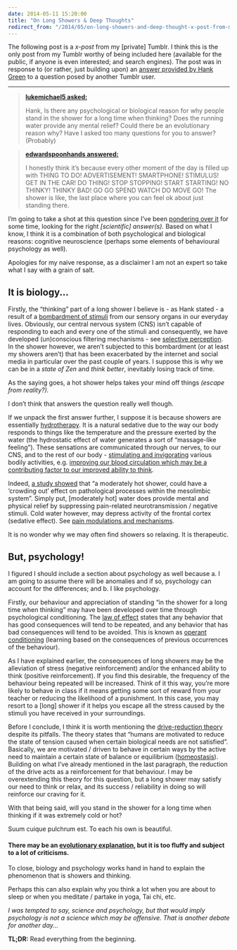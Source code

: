 ```yaml
---
date: 2014-05-11 15:20:00
title: "On Long Showers & Deep Thoughts"
redirect_from: "/2014/05/on-long-showers-and-deep-thought-x-post-from-my-tumblr/"
---
```


The following post is a _x-post_ from my [private] Tumblr. I think this is the only post from my Tumblr worthy of being included here (available for the public, if anyone is even interested; and search engines). The post was in response to (or rather, just building upon) an [answer provided by Hank Green](http://edwardspoonhands.com/post/81366082695/hank-is-there-any-psychological-or-biological-reason) to a question posed by another Tumblr user.


* * *


> [**lukemichael5 asked:**](http://lukemichael5.tumblr.com/)
>
> Hank, Is there any psychological or biological reason for why people stand in the shower for a long time when thinking? Does the running water provide any mental relief? Could there be an evolutionary reason why? Have I asked too many questions for you to answer? (Probably)

> [**edwardspoonhands answered:**](http://edwardspoonhands.com/post/81366082695/hank-is-there-any-psychological-or-biological-reason)
>
> I honestly think it’s because every other moment of the day is filled up with THING TO DO! ADVERTISEMENT! SMARTPHONE! STIMULUS! GET IN THE CAR! DO THING! STOP STOPPING! START STARTING! NO THINKY! THINKY BAD! GO GO SPEND WATCH DO MOVE GO! The shower is like, the last place where you can feel ok about just standing there.

<!--more-->

I’m going to take a shot at this question since I’ve been [pondering over it](/2013/07/28/building-a-new-home/ "Building a new home") for some time, looking for the right _[scientific] answer(s)._ Based on what I know, I think it is a combination of both psychological and biological reasons: cognitive neuroscience (perhaps some elements of behavioural psychology as well).

Apologies for my naive response, as a disclaimer I am not an expert so take what I say with a grain of salt.


## It is biology...

Firstly, the “thinking” part of a long shower I believe is - as Hank stated - a result of a [bombardment of stimuli](http://journals.lww.com/investigativeradiology/Citation/1988/01000/The_Study_of_Perception.10.aspx) from our sensory organs in our everyday lives. Obviously, our central nervous system (CNS) isn’t capable of responding to each and every one of the stimuli and consequently, we have developed (un)conscious filtering mechanisms - see [selective perception](http://en.wikipedia.org/wiki/Selective_perception). In the shower however, we aren’t subjected to this bombardment (or at least my showers aren’t) that has been exacerbated by the internet and social media in particular over the past couple of years. I suppose this is why we can be in a _state of Zen_ and _think better_, inevitably losing track of time.

As the saying goes, a hot shower helps takes your mind off things _(escape from reality?)._

I don’t think that answers the question really well though.

If we unpack the first answer further, I suppose it is because showers are essentially [hydrotherapy](http://en.wikipedia.org/wiki/Hydrotherapy). It is a natural sedative due to the way our body responds to things like the temperature and the pressure exerted by the water (the hydrostatic effect of water generates a sort of “massage-like feeling”). These sensations are communicated through our nerves, to our CNS, and to the rest of our body - [stimulating and invigorating](http://www.naturaltherapypages.com.au/article/hydrotherapy) various bodily activities, e.g. [improving our blood circulation which may be a contributing factor to our improved ability to think](http://www.scientificamerican.com/article/why-do-you-think-better-after-walk-exercise/).

Indeed, [a study showed](http://www.medical-hypotheses.com/article/S0306-9877(07)00376-3/abstract) that “a moderately hot shower, could have a ‘crowding out’ effect on pathological processes within the mesolimbic system”. Simply put, [moderately hot] water does provide mental and physical relief by suppressing pain-related neurotransmission / negative stimuli. Cold water however, may depress activity of the frontal cortex (sedative effect). See [pain modulations and mechanisms](http://neuroscience.uth.tmc.edu/s2/chapter08.html).

It is no wonder why we may often find showers so relaxing. It is therapeutic.


## But, psychology!

I figured I should include a section about psychology as well because a. I am going to assume there will be anomalies and if so, psychology can account for the differences; and b. I like psychology.

Firstly, our behaviour and appreciation of standing “in the shower for a long time when thinking” may have been developed over time through psychological conditioning. The [law of effect](http://www.sparknotes.com/psychology/psych101/learning/section2.rhtml) states that any behavior that has good consequences will tend to be repeated, and any behavior that has bad consequences will tend to be avoided. This is known as [operant conditioning](http://psychology.about.com/od/behavioralpsychology/a/classical-vs-operant-conditioning.htm) (learning based on the consequences of previous occurrences of the behaviour).

As I have explained earlier, the consequences of long showers may be the alleviation of stress (negative reinforcement) and/or the enhanced ability to think (positive reinforcement). If you find this desirable, the frequency of the behaviour being repeated will be increased. Think of it this way, you’re more likely to behave in class if it means getting some sort of reward from your teacher or reducing the likelihood of a punishment. In this case, you may resort to a [long] shower if it helps you escape all the stress caused by the stimuli you have received in your surroundings.

Before I conclude, I think it is worth mentioning the [drive-reduction theory](https://www.boundless.com/psychology/motivation/approaches-to-explaining-motivation/drive-reduction-theory/) despite its pitfalls. The theory states that “humans are motivated to reduce the state of tension caused when certain biological needs are not satisfied”. Basically, we are motivated / driven to behave in certain ways by the active need to maintain a certain state of balance or equilibrium ([homeostasis](http://en.wikipedia.org/wiki/Homeostasis)). Building on what I’ve already mentioned in the last paragraph, the reduction of the drive acts as a reinforcement for that behaviour. I may be overextending this theory for this question, but a long shower may satisfy our need to think or relax, and its success / reliability in doing so will reinforce our craving for it.

With that being said, will you stand in the shower for a long time when thinking if it was extremely cold or hot?

Suum cuique pulchrum est. To each his own is beautiful.


#### There may be an [evolutionary explanation](http://www.reddit.com/r/explainlikeimfive/comments/1gk3vm/eli5_why_do_humans_have_such_a_strong_desire_to/cal5v5m), but it is too fluffy and subject to a lot of criticisms.

To close, biology and psychology works hand in hand to explain the phenomenon that is showers and thinking.

Perhaps this can also explain why you think a lot when you are about to sleep or when you meditate / partake in yoga, Tai chi, etc.

_I was tempted to say, science and psychology, but that would imply psychology is not a science which may be offensive. That is another debate for another day..._

**TL;DR:** Read everything from the beginning.